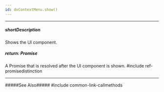 ```yaml
---
id: dxContextMenu.show()
---
```

---
##### shortDescription
Shows the UI component.

##### return: Promise<void>
A Promise that is resolved after the UI component is shown.
#include ref-promisedistinction

---
#####See Also#####
#include common-link-callmethods